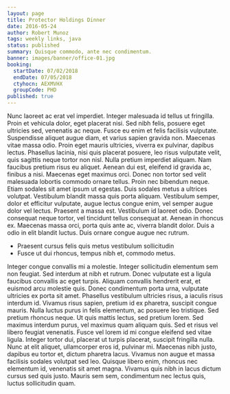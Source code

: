 ```yaml
---
layout: page
title: Protector Holdings Dinner
date: 2016-05-24
author: Robert Munoz
tags: weekly links, java
status: published
summary: Quisque commodo, ante nec condimentum.
banner: images/banner/office-01.jpg
booking:
  startDate: 07/02/2018
  endDate: 07/05/2018
  ctyhocn: AEXMVHX
  groupCode: PHD
published: true
---
```

Nunc laoreet ac erat vel imperdiet. Integer malesuada id tellus ut fringilla. Proin et vehicula dolor, eget placerat nisi. Sed nibh felis, posuere eget ultricies sed, venenatis ac neque. Fusce eu enim et felis facilisis vulputate. Suspendisse aliquet augue diam, et varius sapien gravida non. Maecenas vitae massa odio. Proin eget mauris ultricies, viverra ex pulvinar, dapibus lectus. Phasellus lacinia, nisi quis placerat posuere, leo risus vulputate velit, quis sagittis neque tortor non nisl. Nulla pretium imperdiet aliquam. Nam faucibus pretium risus eu aliquet. Aenean dui est, eleifend id gravida ac, finibus a nisi.
Maecenas eget maximus orci. Donec non tortor sed velit malesuada lobortis commodo ornare tellus. Proin nec bibendum neque. Etiam sodales sit amet ipsum ut egestas. Duis sodales metus a ultrices volutpat. Vestibulum blandit massa quis porta aliquam. Vestibulum semper, dolor et efficitur vulputate, augue lectus congue enim, vel semper augue dolor vel lectus. Praesent a massa est. Vestibulum id laoreet odio. Donec consequat neque tortor, vel tincidunt tellus consequat at. Aenean in rhoncus ex. Maecenas massa orci, porta quis ante ac, viverra blandit dolor. Duis a odio in elit blandit luctus. Duis ornare congue augue nec rutrum.

* Praesent cursus felis quis metus vestibulum sollicitudin
* Fusce ut dui rhoncus, tempus nibh et, commodo metus.

Integer congue convallis mi a molestie. Integer sollicitudin elementum sem non feugiat. Sed interdum at nibh et rutrum. Donec vulputate est a ligula faucibus convallis ac eget turpis. Aliquam convallis hendrerit erat, et euismod arcu molestie quis. Donec condimentum porta urna, vulputate ultricies ex porta sit amet. Phasellus vestibulum ultricies risus, a iaculis risus interdum id. Vivamus risus sapien, pretium id ex pharetra, suscipit congue mauris. Nulla luctus purus in felis elementum, ac posuere leo tristique. Sed pretium rhoncus neque. Ut quis mattis lectus, sed pretium lorem. Sed maximus interdum purus, vel maximus quam aliquam quis. Sed et risus vel libero feugiat venenatis. Fusce vel lorem id mi congue eleifend sed vitae ligula.
Integer tortor dui, placerat ut turpis placerat, suscipit fringilla nulla. Nunc at elit aliquet, ullamcorper eros id, pulvinar mi. Maecenas nibh justo, dapibus eu tortor et, dictum pharetra lacus. Vivamus non augue et massa facilisis sodales volutpat sed leo. Quisque libero enim, rhoncus nec elementum id, venenatis sit amet magna. Vivamus quis nibh in lacus dictum cursus sed quis justo. Mauris sem sem, condimentum nec lectus quis, luctus sollicitudin quam.
